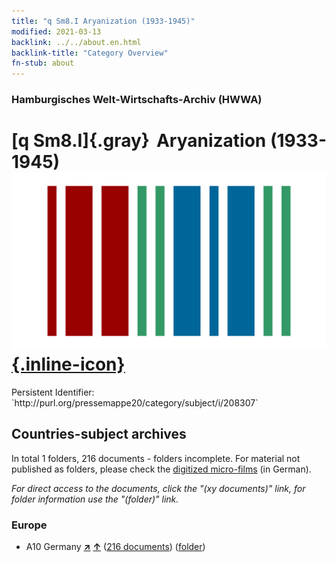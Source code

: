 ```yaml
---
title: "q Sm8.I Aryanization (1933-1945)"
modified: 2021-03-13
backlink: ../../about.en.html
backlink-title: "Category Overview"
fn-stub: about
---
```


### Hamburgisches Welt-Wirtschafts-Archiv (HWWA)

# [q Sm8.I]{.gray}&#8201; Aryanization (1933-1945) &#160; [![Wikidata](/images/Wikidata-logo.svg "Wikidata"){.inline-icon}](http://www.wikidata.org/entity/Q104711379)

<div class="hint">Persistent Identifier: `http://purl.org/pressemappe20/category/subject/i/208307`</div>







## Countries-subject archives





In total 1 folders, 216 documents - folders incomplete.
For material not published as folders, please check the [digitized micro-films](/film/h1_sh.de.html) (in German).

_For direct access to the documents, click the "(xy documents)" link, for folder information use the "(folder)" link._



### Europe

- A10 Germany [**&nearr;**](../../../geo/i/126128/about.en.html "Germany (all folders)") [**&uarr;**](../../../geo/about.en.html#A10 "Country category system") (<a href="https://pm20.zbw.eu/iiifview/folder/sh/126128,208307" title="about: Germany : Aryanization (1933-1945)" target="_blank">216 documents</a>) ([folder](../../../../folder/sh/1261xx/126128/2083xx/208307/about.en.html))








